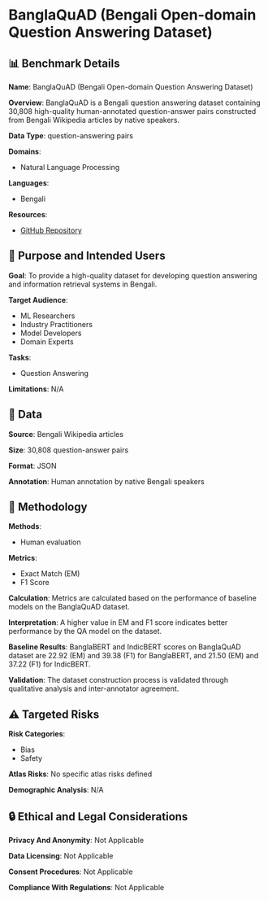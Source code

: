 # BanglaQuAD (Bengali Open-domain Question Answering Dataset)

## 📊 Benchmark Details

**Name**: BanglaQuAD (Bengali Open-domain Question Answering Dataset)

**Overview**: BanglaQuAD is a Bengali question answering dataset containing 30,808 high-quality human-annotated question-answer pairs constructed from Bengali Wikipedia articles by native speakers.

**Data Type**: question-answering pairs

**Domains**:
- Natural Language Processing

**Languages**:
- Bengali

**Resources**:
- [GitHub Repository](https://github.com/rashad101/BanglaQuAD-LREC-COLING-24)

## 🎯 Purpose and Intended Users

**Goal**: To provide a high-quality dataset for developing question answering and information retrieval systems in Bengali.

**Target Audience**:
- ML Researchers
- Industry Practitioners
- Model Developers
- Domain Experts

**Tasks**:
- Question Answering

**Limitations**: N/A

## 💾 Data

**Source**: Bengali Wikipedia articles

**Size**: 30,808 question-answer pairs

**Format**: JSON

**Annotation**: Human annotation by native Bengali speakers

## 🔬 Methodology

**Methods**:
- Human evaluation

**Metrics**:
- Exact Match (EM)
- F1 Score

**Calculation**: Metrics are calculated based on the performance of baseline models on the BanglaQuAD dataset.

**Interpretation**: A higher value in EM and F1 score indicates better performance by the QA model on the dataset.

**Baseline Results**: BanglaBERT and IndicBERT scores on BanglaQuAD dataset are 22.92 (EM) and 39.38 (F1) for BanglaBERT, and 21.50 (EM) and 37.22 (F1) for IndicBERT.

**Validation**: The dataset construction process is validated through qualitative analysis and inter-annotator agreement.

## ⚠️ Targeted Risks

**Risk Categories**:
- Bias
- Safety

**Atlas Risks**:
No specific atlas risks defined

**Demographic Analysis**: N/A

## 🔒 Ethical and Legal Considerations

**Privacy And Anonymity**: Not Applicable

**Data Licensing**: Not Applicable

**Consent Procedures**: Not Applicable

**Compliance With Regulations**: Not Applicable
